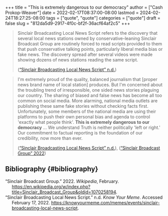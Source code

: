 +++
title = "This is extremely dangerous to our democracy"
author = ["Cash Prokop-Weaver"]
date = 2022-02-17T08:37:00-08:00
lastmod = 2024-02-24T18:27:25-08:00
tags = ["quote", "quote"]
categories = ["quote"]
draft = false
slug = "812da5d9-2917-4f0c-bf2f-36acf64af2c5"
+++

> Sinclair Broadcasting Local News Script refers to the discovery that several local news stations owned by conservative-leaning Sinclair Broadcast Group are routinely forced to read scripts provided to them that push conservative talking points, particularly liberal media bias or fake news. The discovery spread after several videos were made showing dozens of news stations reading the same script.
>
> (<a href="#citeproc_bib_item_2">“Sinclair Broadcasting Local News Script” n.d.</a>)

<!--quoteend-->

> I'm extremely proud of the quality, balanced journalism that [proper news brand name of local station] produces. But I'm concerned about the troubling trend of irresponsible, one sided news stories plaguing our country. The sharing of biased and false news has become all too common on social media. More alarming, national media outlets are publishing these same fake stories without checking facts first. Unfortunately, some members of the national media are using their platforms to push their own personal bias and agenda to control 'exactly what people think'. **This is extremely dangerous to our democracy** ...  We understand Truth is neither politically 'left or right.' Our commitment to factual reporting is the foundation of our credibility, now more than ever.
>
> (<a href="#citeproc_bib_item_2">“Sinclair Broadcasting Local News Script” n.d.</a>), (<a href="#citeproc_bib_item_1">“Sinclair Broadcast Group” 2022</a>)


## Bibliography {#bibliography}

<style>.csl-entry{text-indent: -1.5em; margin-left: 1.5em;}</style><div class="csl-bib-body">
  <div class="csl-entry"><a id="citeproc_bib_item_1"></a>“Sinclair Broadcast Group.” 2022. <i>Wikipedia</i>, February. <a href="https://en.wikipedia.org/w/index.php?title=Sinclair_Broadcast_Group&oldid=1070258194">https://en.wikipedia.org/w/index.php?title=Sinclair_Broadcast_Group&#38;oldid=1070258194</a>.</div>
  <div class="csl-entry"><a id="citeproc_bib_item_2"></a>“Sinclair Broadcasting Local News Script.” n.d. <i>Know Your Meme</i>. Accessed February 17, 2022. <a href="https://knowyourmeme.com/memes/events/sinclair-broadcasting-local-news-script">https://knowyourmeme.com/memes/events/sinclair-broadcasting-local-news-script</a>.</div>
</div>
